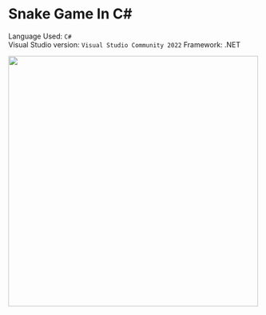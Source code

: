 # Snake Game In C#

Language Used: `C#`  
Visual Studio version: `Visual Studio Community 2022`
Framework: .NET
  
<img src="https://thecoderscat.files.wordpress.com/2024/02/2024-02-05-19-33-56.gif" width=500>
